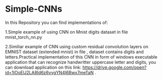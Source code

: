 # Simple-CNNs

In this Repository you can find implementations of:

1.Simple example of using CNN on Mnist digits dataset in file mnist_torch_nn.py 

2.Similiar example of CNN using custom residual convolution layers on EMNIST dataset (extended mnist) in file , dataset contains digits and letters.Practical implementation of this CNN in form of windows executable application that can recognize handwritter uppercase letter and digits, you can download application on this link: https://drive.google.com/open?id=1IOoElJ2LA8Id6z6vvgYN4l6Bwx7meTaN .

